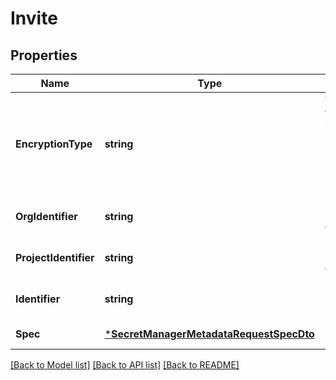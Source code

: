 # Invite

## Properties
Name | Type | Description | Notes
------------ | ------------- | ------------- | -------------
**EncryptionType** | **string** | This specifies the type of encryption used by the Secret Manager to encrypt Secrets. | [default to null]
**OrgIdentifier** | **string** | Organization Identifier for the Entity. | [optional] [default to null]
**ProjectIdentifier** | **string** | Project Identifier for the Entity. | [optional] [default to null]
**Identifier** | **string** | Identifier of the SecretManager metadata. | [default to null]
**Spec** | [***SecretManagerMetadataRequestSpecDto**](SecretManagerMetadataRequestSpecDTO.md) |  | [default to null]

[[Back to Model list]](../README.md#documentation-for-models) [[Back to API list]](../README.md#documentation-for-api-endpoints) [[Back to README]](../README.md)

